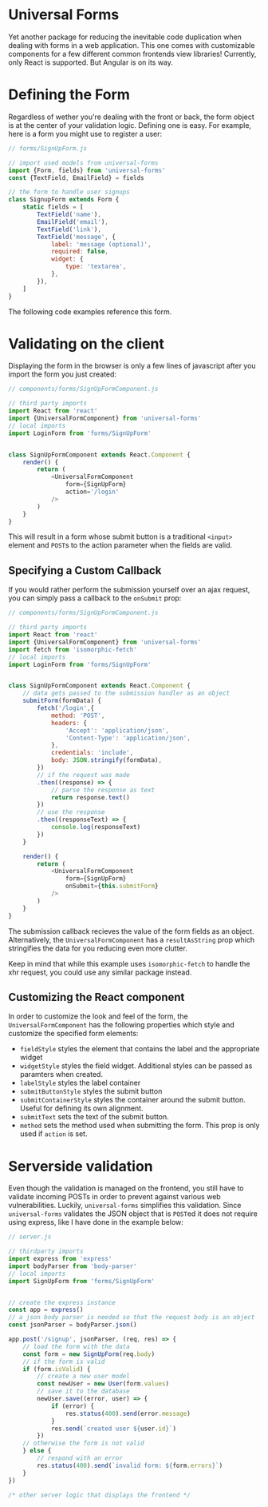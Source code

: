 

# Universal Forms

Yet another package for reducing the inevitable code duplication when dealing with forms in a web application. This one comes with customizable components for a few different common frontends view libraries! Currently, only React is supported. But Angular is on its way.


# Defining the Form

Regardless of wether you're dealing with the front or back, the form object is at the center of your validation logic. Defining one is easy. For example, here is a form you might use to register a user:

```javascript
// forms/SignUpForm.js

// import used models from universal-forms
import {Form, fields} from 'universal-forms'
const {TextField, EmailField} = fields

// the form to handle user signups
class SignupForm extends Form {
    static fields = [
        TextField('name'),
        EmailField('email'),
        TextField('link'),
        TextField('message', {
            label: 'message (optional)',
            required: false,
            widget: {
                type: 'textarea',
            },
        }),
    ]
}
```

The following code examples reference this form.

# Validating on the client

Displaying the form in the browser is only a few lines of javascript after you import the form you just created:

```javascript
// components/forms/SignUpFormComponent.js

// third party imports
import React from 'react'
import {UniversalFormComponent} from 'universal-forms'
// local imports
import LoginForm from 'forms/SignUpForm'


class SignUpFormComponent extends React.Component {
    render() {
        return (
            <UniversalFormComponent
                form={SignUpForm}
                action='/login'
            />
        )
    }
}
```

This will result in a form whose submit button is a traditional `<input>` element and `POST`s to the action parameter when the fields are valid.

## Specifying a Custom Callback

If you would rather perform the submission yourself over an ajax request, you can simply pass a callback to the `onSubmit` prop:

```javascript
// components/forms/SignUpFormComponent.js

// third party imports
import React from 'react'
import {UniversalFormComponent} from 'universal-forms'
import fetch from 'isomorphic-fetch'
// local imports
import LoginForm from 'forms/SignUpForm'


class SignUpFormComponent extends React.Component {
    // data gets passed to the submission handler as an object
    submitForm(formData) {
        fetch('/login',{
            method: 'POST',
            headers: {
                'Accept': 'application/json',
                'Content-Type': 'application/json',
            },
            credentials: 'include',
            body: JSON.stringify(formData),
        })
        // if the request was made
        .then((response) => {
            // parse the response as text
            return response.text()
        })
        // use the response
        .then((responseText) => {
            console.log(responseText)
        })
    }

    render() {
        return (
            <UniversalFormComponent
                form={SignUpForm}
                onSubmit={this.submitForm}
            />
        )
    }
}
```

The submission callback recieves the value of the form fields as an object. Alternatively, the `UniversalFormComponent` has a `resultAsString` prop which stringifies the data for you reducing even more clutter.

Keep in mind that while this example uses `isomorphic-fetch` to handle the xhr request, you could use any similar package instead.

## Customizing the React component

In order to customize the look and feel of the form, the `UniversalFormComponent` has the following properties which style and customize the specified form elements:

* `fieldStyle` styles the element that contains the label and the appropriate widget
* `widgetStyle` styles the field widget. Additional styles can be passed as paramters when created.
* `labelStyle` styles the label container
* `submitButtonStyle` styles the submit button
* `submitContainerStyle` styles the container around the submit button. Useful for defining its own alignment.
* `submitText` sets the text of the submit button.
* `method` sets the method used when submitting the form. This prop is only used if `action` is set.


# Serverside validation

Even though the validation is managed on the frontend, you still have to validate incoming POSTs in order to prevent against various web vulnerabilities. Luckily, `universal-forms` simplifies this validation. Since `universal-forms` validates the JSON object that is `POST`ed it does not require using express, like I have done in the example below:

```javascript
// server.js

// thirdparty imports
import express from 'express'
import bodyParser from 'body-parser'
// local imports
import SignUpForm from 'forms/SignUpForm'


// create the express instance
const app = express()
// a json body parser is needed so that the request body is an object
const jsonParser = bodyParser.json()

app.post('/signup', jsonParser, (req, res) => {
    // load the form with the data
    const form = new SignUpForm(req.body)
    // if the form is valid
    if (form.isValid) {
        // create a new user model
        const newUser = new User(form.values)
        // save it to the database
        newUser.save((error, user) => {
            if (error) {
                res.status(400).send(error.message)
            }
            res.send(`created user ${user.id}`)
        })
    // otherwise the form is not valid
    } else {
        // respond with an error
        res.status(400).send(`invalid form: ${form.errors}`)
    }
})

/* other server logic that displays the frontend */  

```
